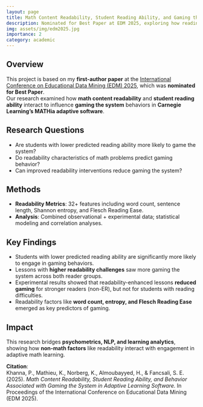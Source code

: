 ```yaml
---
layout: page
title: Math Content Readability, Student Reading Ability, and Gaming the System
description: Nominated for Best Paper at EDM 2025, exploring how reading ability and content readability affect gaming-the-system behavior in adaptive math learning software.
img: assets/img/edm2025.jpg
importance: 2
category: academic
---
```



## Overview
This project is based on my **first-author paper** at the [International Conference on Educational Data Mining (EDM) 2025](https://educationaldatamining.org/EDM2025/proceedings/2025.EDM.short-papers.174/index.html), which was **nominated for Best Paper**.  
Our research examined how **math content readability** and **student reading ability** interact to influence **gaming the system** behaviors in **Carnegie Learning’s MATHia adaptive software**.

## Research Questions
- Are students with lower predicted reading ability more likely to game the system?  
- Do readability characteristics of math problems predict gaming behavior?  
- Can improved readability interventions reduce gaming the system?  

## Methods
- **Readability Metrics**: 32+ features including word count, sentence length, Shannon entropy, and Flesch Reading Ease.  
- **Analysis**: Combined observational + experimental data; statistical modeling and correlation analyses.  

## Key Findings
- Students with lower predicted reading ability are significantly more likely to engage in gaming behaviors.  
- Lessons with **higher readability challenges** saw more gaming the system across both reader groups.  
- Experimental results showed that readability-enhanced lessons **reduced gaming** for stronger readers (non-ER), but not for students with reading difficulties.  
- Readability factors like **word count, entropy, and Flesch Reading Ease** emerged as key predictors of gaming.  

## Impact
This research bridges **psychometrics, NLP, and learning analytics**, showing how **non-math factors** like readability interact with engagement in adaptive math learning.

**Citation**:  
Khanna, P., Mathieu, K., Norberg, K., Almoubayyed, H., & Fancsali, S. E. (2025). *Math Content Readability, Student Reading Ability, and Behavior Associated with Gaming the System in Adaptive Learning Software.* In Proceedings of the International Conference on Educational Data Mining (EDM 2025).  

